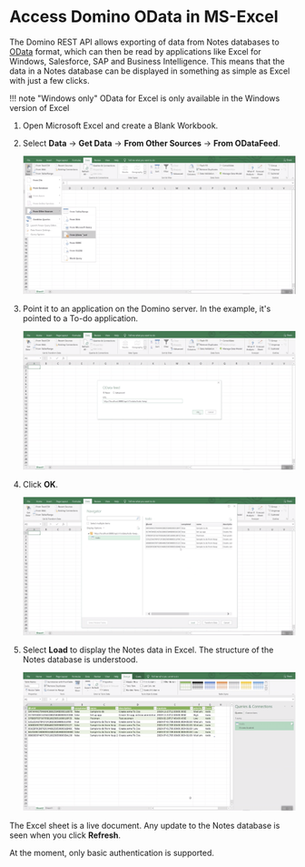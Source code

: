 # Access Domino OData in MS-Excel

The Domino REST API allows exporting of data from Notes databases to [OData](https://www.odata.org) format, which can then be read by applications like Excel for Windows, Salesforce, SAP and Business Intelligence.
This means that the data in a Notes database can be displayed in something as simple as Excel with just a few clicks.

<!-- prettier-ignore -->
!!! note "Windows only"
    OData for Excel is only available in the Windows version of Excel

1. Open Microsoft Excel and create a Blank Workbook.
2. Select **Data** &rarr; **Get Data** &rarr; **From Other Sources** &rarr; **From ODataFeed**.

   ![FromODataFeed](../../assets/images/FromODataFeed.png)

3. Point it to an application on the Domino server. In the example, it's pointed to a To-do application.

   ![serverURL](../../assets/images/serverURL.png)

4. Click **OK**.

   ![NotesDatabase](../../assets/images/NotesDatabase.png)

5. Select **Load** to display the Notes data in Excel. The structure of the Notes database is understood.

   ![NotesDataInExcel](../../assets/images/NotesDataInExcel.png)

The Excel sheet is a live document. Any update to the Notes database is seen when you click **Refresh**.

At the moment, only basic authentication is supported.
